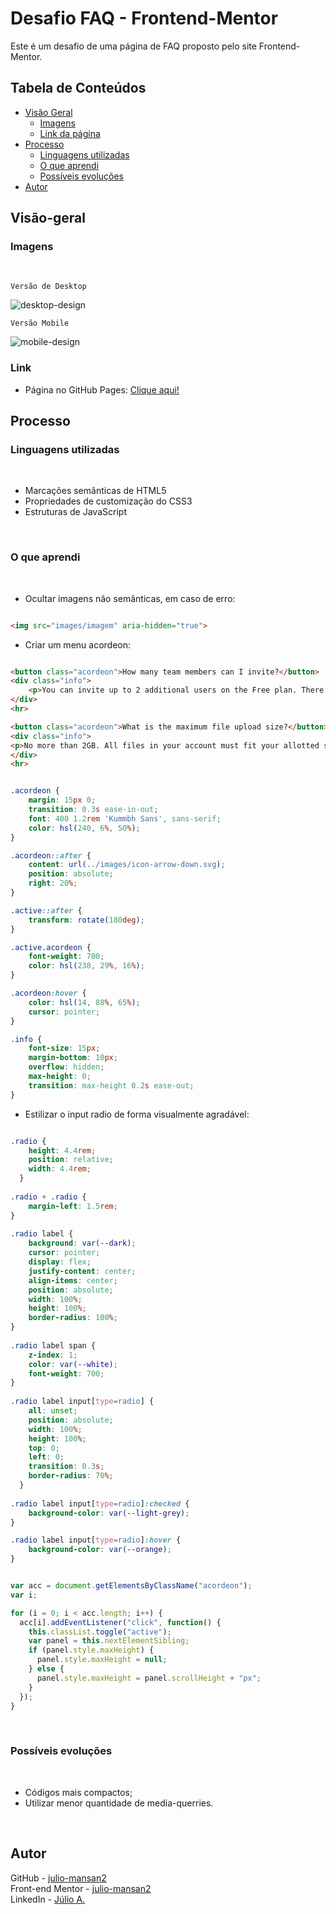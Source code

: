 # Desafio FAQ - Frontend-Mentor

Este é um desafio de uma página de FAQ proposto pelo site Frontend-Mentor.

## Tabela de Conteúdos

- [Visão Geral](#visão-geral)
    - [Imagens](#imagens)
    - [Link da página](#link)
- [Processo](#processo)
    - [Linguagens utilizadas](#linguagens-utilizadas)
    - [O que aprendi](#o-que-aprendi)
    - [Possíveis evoluções](#possíveis-evoluções)
- [Autor](#autor)

## Visão-geral

### Imagens

<br>

````
Versão de Desktop
````

   <img src="./src/design/desktop-design.gif" alt="desktop-design">

<br>

````
Versão Mobile
````

 <img src="./src/design/mobile-design.gif" alt="mobile-design">

### Link

- Página no GitHub Pages: <a href="https://julio-mansan2.github.io/faq/">Clique aqui!</a>

## Processo

### Linguagens utilizadas

<br>

- Marcações semânticas de HTML5
- Propriedades de customização do CSS3
- Estruturas de JavaScript

<br>

### O que aprendi

<br>

- Ocultar imagens não semânticas, em caso de erro:

````html

<img src="images/imagem" aria-hidden="true">

````

- Criar um menu acordeon:

````html

<button class="acordeon">How many team members can I invite?</button>
<div class="info">
    <p>You can invite up to 2 additional users on the Free plan. There is no limit on team members for the Premium plan.</p>
</div>
<hr>

<button class="acordeon">What is the maximum file upload size?</button>
<div class="info">
<p>No more than 2GB. All files in your account must fit your allotted storage space.</p>
</div>
<hr>

````

````css

.acordeon {
    margin: 15px 0;
    transition: 0.3s ease-in-out;
    font: 400 1.2rem 'Kummbh Sans', sans-serif;
    color: hsl(240, 6%, 50%);
}

.acordeon::after {
    content: url(../images/icon-arrow-down.svg);
    position: absolute;
    right: 20%;
}

.active::after {
    transform: rotate(180deg);
}

.active.acordeon {
    font-weight: 700;
    color: hsl(238, 29%, 16%);
}

.acordeon:hover {
    color: hsl(14, 88%, 65%);
    cursor: pointer;
}

.info {
    font-size: 15px;
    margin-bottom: 10px;
    overflow: hidden;
    max-height: 0;
    transition: max-height 0.2s ease-out;
}

````
- Estilizar o input radio de forma visualmente agradável:

````css

.radio {
    height: 4.4rem;
    position: relative;
    width: 4.4rem;
  }
  
.radio + .radio {
    margin-left: 1.5rem;
}
  
.radio label {
    background: var(--dark);
    cursor: pointer;
    display: flex;
    justify-content: center;
    align-items: center;
    position: absolute;
    width: 100%;
    height: 100%;
    border-radius: 100%;
}
  
.radio label span {
    z-index: 1;
    color: var(--white);
    font-weight: 700;
}
  
.radio label input[type=radio] {
    all: unset;
    position: absolute;
    width: 100%;
    height: 100%;
    top: 0;
    left: 0;
    transition: 0.3s;
    border-radius: 70%;
  }
  
.radio label input[type=radio]:checked {
    background-color: var(--light-grey);
}

.radio label input[type=radio]:hover {
    background-color: var(--orange);
}

````
````javascript

var acc = document.getElementsByClassName("acordeon");
var i;

for (i = 0; i < acc.length; i++) {
  acc[i].addEventListener("click", function() {
    this.classList.toggle("active");
    var panel = this.nextElementSibling;
    if (panel.style.maxHeight) {
      panel.style.maxHeight = null;
    } else {
      panel.style.maxHeight = panel.scrollHeight + "px";
    } 
  });
}

````
<br>

### Possíveis evoluções

<br>

- Códigos mais compactos;
- Utilizar menor quantidade de media-querries.

<br>

## Autor

GitHub - <a href="https://github.com/julio-mansan2">julio-mansan2</a> <br>
Front-end Mentor - <a href="https://www.frontendmentor.io/profile/julio-mansan2">julio-mansan2</a> <br>
LinkedIn - <a href="https://www.linkedin.com/in/j%C3%BAlio-a-mansan-3415a7249/">Júlio A.</a> <br>